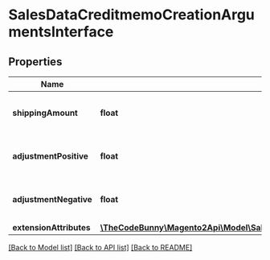 # SalesDataCreditmemoCreationArgumentsInterface

## Properties
Name | Type | Description | Notes
------------ | ------------- | ------------- | -------------
**shippingAmount** | **float** | Credit memo shipping amount. | [optional] 
**adjustmentPositive** | **float** | Credit memo positive adjustment. | [optional] 
**adjustmentNegative** | **float** | Credit memo negative adjustment. | [optional] 
**extensionAttributes** | [**\TheCodeBunny\Magento2Api\Model\SalesDataCreditmemoCreationArgumentsExtensionInterface**](SalesDataCreditmemoCreationArgumentsExtensionInterface.md) |  | [optional] 

[[Back to Model list]](../README.md#documentation-for-models) [[Back to API list]](../README.md#documentation-for-api-endpoints) [[Back to README]](../README.md)


